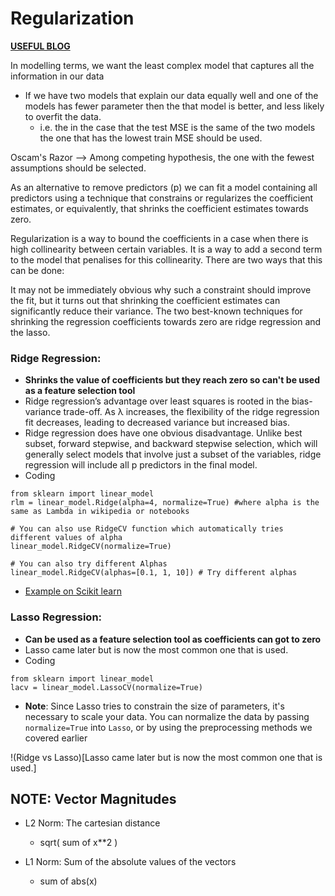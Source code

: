 # Regularization

__[USEFUL BLOG](https://www.analyticsvidhya.com/blog/2016/01/complete-tutorial-ridge-lasso-regression-python/)__

In modelling terms, we want the least complex model that captures all the information in our data
  * If we have two models that explain our data equally well and one of the models has fewer parameter then the that model is better, and less likely to overfit the data.
    * i.e. the in the case that the test MSE is the same of the two models the one that has the lowest train MSE should be used.

Oscam's Razor --> Among competing hypothesis, the one with the fewest assumptions should be selected.

As an alternative to remove predictors (p) we can fit a model containing all predictors using a technique that constrains or regularizes the coefficient estimates, or equivalently, that shrinks the coefficient estimates towards zero.

Regularization is a way to bound the coefficients in a case when there is high collinearity between certain variables. It is a way to add a second term to the model that penalises for this collinearity. There are two ways that this can be done:

 It may not be immediately obvious why such a constraint should improve the fit, but it turns out that shrinking the coefficient estimates can significantly reduce their variance. The two best-known techniques for shrinking the regression coefficients towards zero are ridge regression and the lasso.

### Ridge Regression:
  * __Shrinks the value of coefficients but they reach zero so can't be used as a feature selection tool__
  * Ridge regression’s advantage over least squares is rooted in the bias-variance trade-off. As λ increases, the flexibility of the ridge regression fit decreases, leading to decreased variance but increased bias.
  * Ridge regression does have one obvious disadvantage. Unlike best subset, forward stepwise, and backward stepwise selection, which will generally select models that involve just a subset of the variables, ridge regression will include all p predictors in the final model.
  * Coding
  ```
  from sklearn import linear_model
  rlm = linear_model.Ridge(alpha=4, normalize=True) #where alpha is the same as Lambda in wikipedia or notebooks

  # You can also use RidgeCV function which automatically tries different values of alpha
  linear_model.RidgeCV(normalize=True)

  # You can also try different Alphas
  linear_model.RidgeCV(alphas=[0.1, 1, 10]) # Try different alphas
  ```
  * [Example on Scikit learn](http://scikit-learn.org/stable/auto_examples/linear_model/plot_ols_ridge_variance.html)


### Lasso Regression:
  * __Can be used as a feature selection tool as coefficients can got to zero__
  * Lasso came later but is now the most common one that is used.
  * Coding
  ```
  from sklearn import linear_model
  lacv = linear_model.LassoCV(normalize=True)
  ```
  * **Note**: Since Lasso tries to constrain the size of parameters, it's necessary to scale your data. You can normalize the data by passing `normalize=True` into `Lasso`, or by using the preprocessing methods we covered earlier


!(Ridge vs Lasso)[Lasso came later but is now the most common one that is used.]


## NOTE: Vector Magnitudes

* L2 Norm: The cartesian distance
  * sqrt( sum of x**2 )

* L1 Norm: Sum of the absolute values of the vectors
  * sum of abs(x)
